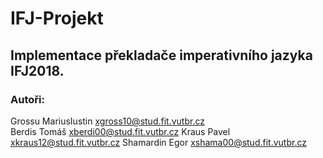 # IFJ-Projekt
## Implementace překladače imperativního jazyka IFJ2018.

### Autoři:
 Grossu MariusIustin 	<xgross10@stud.fit.vutbr.cz>	
 Berdis Tomáš			<xberdi00@stud.fit.vutbr.cz>
 Kraus Pavel			<xkraus12@stud.fit.vutbr.cz>
 Shamardin Egor		<xshama00@stud.fit.vutbr.cz>
